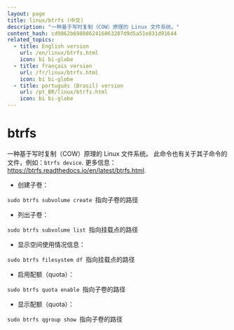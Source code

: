 ```yaml
---
layout: page
title: linux/btrfs (中文)
description: "一种基于写时复制（COW）原理的 Linux 文件系统。"
content_hash: cd9062b6980862416063287d9d5a51e831d91644
related_topics:
  - title: English version
    url: /en/linux/btrfs.html
    icon: bi bi-globe
  - title: français version
    url: /fr/linux/btrfs.html
    icon: bi bi-globe
  - title: português (Brasil) version
    url: /pt_BR/linux/btrfs.html
    icon: bi bi-globe
---
```

# btrfs

一种基于写时复制（COW）原理的 Linux 文件系统。
此命令也有关于其子命令的文件，例如：`btrfs device`.
更多信息：<https://btrfs.readthedocs.io/en/latest/btrfs.html>.

- 创建子卷：

`sudo btrfs subvolume create `<span class="tldr-var badge badge-pill bg-dark-lm bg-white-dm text-white-lm text-dark-dm font-weight-bold">指向子卷的路径</span>

- 列出子卷：

`sudo btrfs subvolume list `<span class="tldr-var badge badge-pill bg-dark-lm bg-white-dm text-white-lm text-dark-dm font-weight-bold">指向挂载点的路径</span>

- 显示空间使用情况信息：

`sudo btrfs filesystem df `<span class="tldr-var badge badge-pill bg-dark-lm bg-white-dm text-white-lm text-dark-dm font-weight-bold">指向挂载点的路径</span>

- 启用配额（quota）：

`sudo btrfs quota enable `<span class="tldr-var badge badge-pill bg-dark-lm bg-white-dm text-white-lm text-dark-dm font-weight-bold">指向子卷的路径</span>

- 显示配额（quota）：

`sudo btrfs qgroup show `<span class="tldr-var badge badge-pill bg-dark-lm bg-white-dm text-white-lm text-dark-dm font-weight-bold">指向子卷的路径</span>
